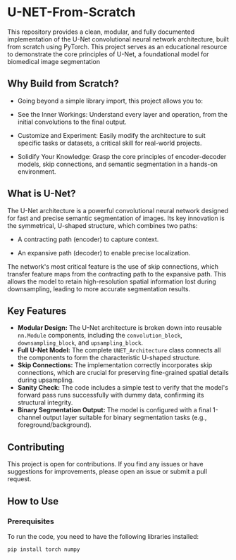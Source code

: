 # U-NET-From-Scratch

This repository provides a clean, modular, and fully documented implementation of the U-Net convolutional neural network architecture, built from scratch using PyTorch. This project serves as an educational resource to demonstrate the core principles of U-Net, a foundational model for biomedical image segmentation

## Why Build from Scratch?
- Going beyond a simple library import, this project allows you to:

- See the Inner Workings: Understand every layer and operation, from the initial convolutions to the final output.

- Customize and Experiment: Easily modify the architecture to suit specific tasks or datasets, a critical skill for real-world projects.

- Solidify Your Knowledge: Grasp the core principles of encoder-decoder models, skip connections, and semantic segmentation in a hands-on environment.

## What is U-Net?
The U-Net architecture is a powerful convolutional neural network designed for fast and precise semantic segmentation of images. Its key innovation is the symmetrical, U-shaped structure, which combines two paths:

- A contracting path (encoder) to capture context.

- An expansive path (decoder) to enable precise localization.

The network's most critical feature is the use of skip connections, which transfer feature maps from the contracting path to the expansive path. This allows the model to retain high-resolution spatial information lost during downsampling, leading to more accurate segmentation results.

## Key Features

* **Modular Design:** The U-Net architecture is broken down into reusable `nn.Module` components, including the `convolution_block`, `downsampling_block`, and `upsampling_block`.
* **Full U-Net Model:** The complete `UNET_Architecture` class connects all the components to form the characteristic U-shaped structure.
* **Skip Connections:** The implementation correctly incorporates skip connections, which are crucial for preserving fine-grained spatial details during upsampling.
* **Sanity Check:** The code includes a simple test to verify that the model's forward pass runs successfully with dummy data, confirming its structural integrity.
* **Binary Segmentation Output:** The model is configured with a final 1-channel output layer suitable for binary segmentation tasks (e.g., foreground/background).

## Contributing

This project is open for contributions. If you find any issues or have suggestions for improvements, please open an issue or submit a pull request.

## How to Use

### Prerequisites

To run the code, you need to have the following libraries installed:

```bash
pip install torch numpy
